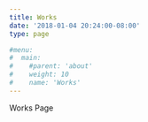 ```yaml
---
title: Works
date: '2018-01-04 20:24:00-08:00'
type: page

#menu:
#  main:
#    #parent: 'about'
#    weight: 10
#    name: 'Works'
---
```

Works Page